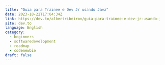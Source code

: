 ```yaml
---
title: "Guia para Trainee e Dev Jr usando Java"
date: 2023-10-22T17:04:34Z
link: https://dev.to/albertribeirov/guia-para-trainee-e-dev-jr-usando-java-1614?utm_medium=RSS&utm_source=news.12bit.vn
site: dev.to
language: English
category:
  - beginners
  - softwaredevelopment
  - roadmap
  - codenewbie
draft: false
---
```

